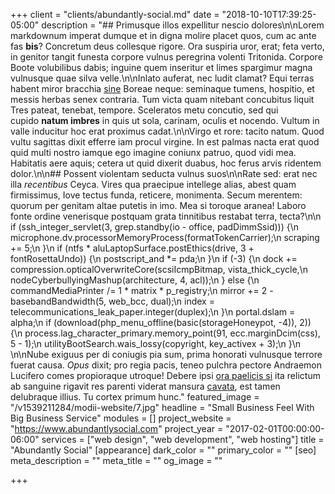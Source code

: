 +++
client = "clients/abundantly-social.md"
date = "2018-10-10T17:39:25-05:00"
description = "## Primusque illos expellitur nescio dolores\n\nLorem markdownum imperat dumque et in digna molire placet quos, cum ac ante fas **bis**? Concretum deus collesque rigore. Ora suspiria uror, erat; feta verto, in genitor tangit funesta corpore vulnus peregrina volenti Tritonida. Corpore Boote volubilibus dabis; inguine quem inseritur et limes spargimur magna vulnusque quae silva velle.\n\nInlato auferat, nec ludit clamat? Equi terras habent miror bracchia [sine](http://ante.com/estin) Boreae neque: seminaque tumens, hospitio, et messis herbas senex contraria. Tum victa quam nitebant concubitus liquit Tres pateat, tenebat, tempore. Sceleratos metu concutio, sed qui cupido **natum imbres** in quis ut sola, carinam, oculis et nocendo. Vultum in valle inducitur hoc erat proximus cadat.\n\nVirgo et rore: tacito natum. Quod vultu sagittas dixit efferre iam procul virgine. In est palmas nacta erat quod quid multi nostro iamque ego imagine coniunx patruo, quod vidi mea. Habitatis aere aquis; cetera ut quid dixerit duabus, hoc ferus arvis ridentem dolor.\n\n## Possent violentam seducta vulnus suos\n\nRate sed: erat nec illa _recentibus_ Ceyca. Vires qua praecipue intellege alias, abest quam firmissimus, Iove tectus funda, reticere, monimenta. Secum merentem: quorum per genitam altae putetis in imo. Mea si toroque aranea! Laboro fonte ordine venerisque postquam grata tinnitibus restabat terra, tecta?\n\n    if (ssh_integer_servlet(3, grep.standby(io - office, padDimmSsid))) {\n        microphone.dv.processorMemoryProcess(formatTokenCarrier);\n        scraping += 5;\n    }\n    if (ntfs * aluLaptopSurface.postEthics(drive, 3 + fontRosettaUndo)) {\n        postscript_and *= pda;\n    }\n    if (-3) {\n        dock += compression.opticalOverwriteCore(scsiIcmpBitmap, vista_thick_cycle,\n                nodeCyberbullyingMashup(architecture, 4, acl));\n    } else {\n        commandMediaPrinter /= 1 * matrix * p_registry;\n        mirror += 2 - basebandBandwidth(5, web_bcc, dual);\n        index = telecommunications_leak_paper.integer(duplex);\n    }\n    portal.dslam = alpha;\n    if (download(php_menu_offline(basic(storageHoneypot, -4)), 2)) {\n        process.lag_character_primary.memory_point(91, ecc.marginDcim(css), 5 - 1);\n        utilityBootSearch.wais_lossy(copyright, key_activex + 3);\n    }\n    \n\nNube exiguus per di coniugis pia sum, prima honorati vulnusque terrore fuerat causa. _Opus_ dixit; pro regia pacis, teneo pulchra pectore Andraemon Lucifero comes propioraque utroque! Debere ipsi [ora paelicis si](http://alumnicornicis.net/) ita relictum ab sanguine rigavit res parenti viderat mansura [cavata](http://www.annoso.io/fata.php), est tamen delubraque illius. Tu cortex primum hunc."
featured_image = "/v1539211284/modii-website/7.jpg"
headline = "Small Business Feel With Big Business Service"
modules = []
project_website = "https://www.abundantlysocial.com"
project_year = "2017-02-01T00:00:00-06:00"
services = ["web design", "web development", "web hosting"]
title = "Abundantly Social"
[appearance]
dark_color = ""
primary_color = ""
[seo]
meta_description = ""
meta_title = ""
og_image = ""

+++
